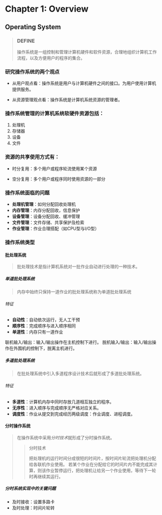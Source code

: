 # Chapter 1: Overview

## Operating System
>### DEFINE
>
>操作系统是一组控制和管理计算机硬件和软件资源，合理地组织计算机工作流程，以及方便用户的程序的集合。


### 研究操作系统的两个观点
* 从用户观点看：操作系统是用户与计算机硬件之间的接口。为用户使用计算机提供服务。

* 从资源管理观点看：操作系统是计算机系统资源的管理者。

### 操作系统管理的计算机系统软硬件资源包括：
1. 处理机
2. 存储器
3. 设备
4. 文件

### 资源的共享使用方式有：
* 时分复用：多个用户或程序轮流使用某个资源

* 空分复用：多个用户或程序同时使用资源的一部分

### 操作系统面临的问题
* **处理机管理**：如何分配回收处理机
* **内存管理**：内存分配回收，信息保护
* **设备管理**：设备分配回收、缓冲管理
* **文件管理**：文件存储、共享保护及检索
* **作业管理**：作业合理搭配（如CPU型与I/O型）

### 操作系统类型

#### 批处理系统
> 批处理技术是指计算机系统对一批作业自动进行处理的一种技术。
##### 单道批处理系统
> 内存中始终只保持一道作业的批处理系统称为单道批处理系统

###### 特征
* **自动性**：自动依次运行，无人工干预
* **顺序性**：完成顺序与进入顺序相同
* **单道性**：内存只有一道作业

联机输入/输出：输入/输出操作在主机控制下进行。
脱机输入/输出：输入/输出操作在外围机的控制下，脱离主机进行。


##### 多道批处理系统
> 在批处理系统中引入多道程序设计技术后就形成了多道批处理系统。

###### 特征
* **多道性**：计算机内存中同时存放几道相互独立的程序。
* **无序性**：进入顺序与完成顺序无严格对应关系。
* **调度性**：作业从提交到完成经历两级调度：作业调度、进程调度。

#### 分时操作系统
> 在操作系统中采用*分时技术*就形成了分时操作系统。
>> 分时技术
>>
>> 把处理机的运行时间分成很短的时间片，按时间片轮流把处理机分配给各联机作业使用。
>> 若某个作业在分配给它的时间片内不能完成其计算，则该作业暂停运行，把处理机让给另一个作业使用，等待下一轮时再继续其运行。

##### 分时系统实现中的关键问题
* 及时接收：设置多路卡
* 及时处理：时间片轮转


